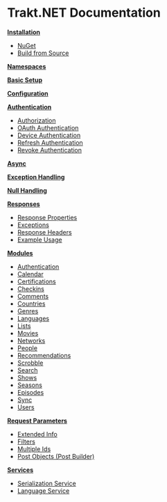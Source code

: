# Trakt.NET Documentation

**[Installation](installation.md)**
- [NuGet](installation.md#nuget)
- [Build from Source](installation.md#build-from-source)

**[Namespaces](namespaces.md)**

**[Basic Setup](basicsetup.md)**

**[Configuration](configuration.md)**

**[Authentication](authentication.md)**
- [Authorization](authentication.md#authorization)
- [OAuth Authentication](authentication.md#oauth-authentication)
- [Device Authentication](authentication.md#device-authentication)
- [Refresh Authentication](authentication.md#refresh-authentication)
- [Revoke Authentication](authentication.md#revoke-authentication)

**[Async](async.md)**

**[Exception Handling](exceptionhandling.md)**

**[Null Handling](nullhandling.md)**

**[Responses](responses.md)**
- [Response Properties](responses.md#response-properties)
- [Exceptions](responses.md#exceptions)
- [Response Headers](responses.md#response-headers)
- [Example Usage](responses.md#example-usage)

**[Modules](modules.md)**
- [Authentication](modules.md#authentication)
- [Calendar](modules.md#calendar)
- [Certifications](modules.md#certifications)
- [Checkins](modules.md#checkins)
- [Comments](modules.md#comments)
- [Countries](modules.md#countries)
- [Genres](modules.md#genres)
- [Languages](modules.md#languages)
- [Lists](modules.md#lists)
- [Movies](modules.md#movies)
- [Networks](modules.md#networks)
- [People](modules.md#people)
- [Recommendations](modules.md#recommendations)
- [Scrobble](modules.md#scrobble)
- [Search](modules.md#search)
- [Shows](modules.md#shows)
- [Seasons](modules.md#seasons)
- [Episodes](modules.md#episodes)
- [Sync](modules.md#sync)
- [Users](modules.md#users)

**[Request Parameters](requestparameters.md)**
- [Extended Info](requestparameters.md#extended-info)
- [Filters](requestparameters.md#filters)
- [Multiple Ids](requestparameters.md#multiple-ids)
- [Post Objects (Post Builder)](requestparameters.md#post-objects-post-builder)

**[Services](services.md)**
- [Serialization Service](services.md#serialization-service)
- [Language Service](services.md#language-service)
